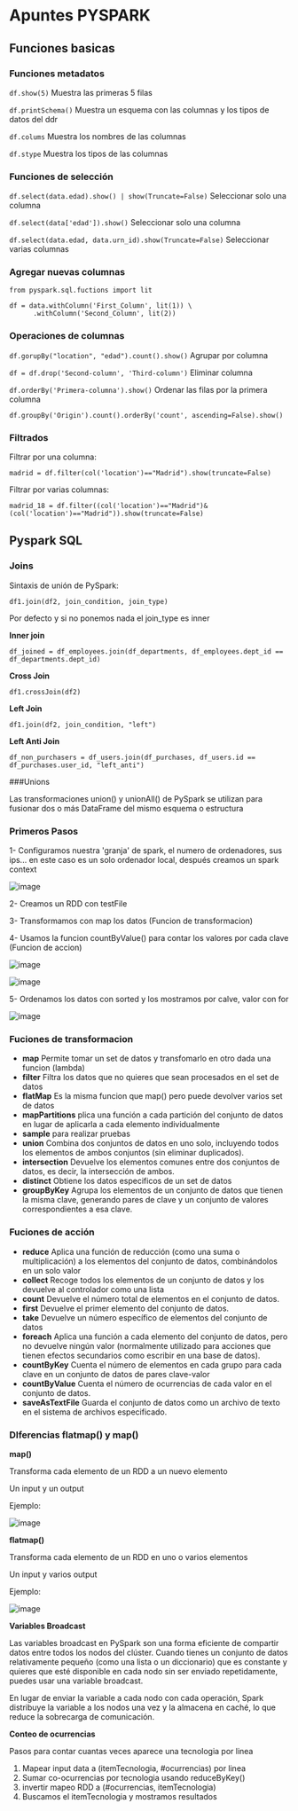 # Apuntes PYSPARK

## Funciones basicas

### Funciones metadatos

`df.show(5)` Muestra las primeras 5 filas

`df.printSchema()` Muestra un esquema con las columnas y los tipos de datos del ddr

`df.colums` Muestra los nombres de las columnas 

`df.stype` Muestra los tipos de las columnas 

### Funciones de selección 

`df.select(data.edad).show() | show(Truncate=False)`
 Seleccionar solo una columna

`df.select(data['edad']).show()`
 Seleccionar solo una columna

`df.select(data.edad, data.urn_id).show(Truncate=False)`
 Seleccionar varias columnas

### Agregar nuevas columnas

```
from pyspark.sql.fuctions import lit

df = data.withColumn('First_Column', lit(1)) \
      .withColumn('Second_Column', lit(2))
```

### Operaciones de columnas 

`df.gorupBy("location", "edad").count().show()` Agrupar por columna

`df = df.drop('Second-column', 'Third-column')` Eliminar columna

`df.orderBy('Primera-columna').show()` Ordenar las filas por la primera columna

`df.groupBy('Origin').count().orderBy('count', ascending=False).show()`


### Filtrados

Filtrar por una columna:

`madrid = df.filter(col('location')=="Madrid").show(truncate=False)` 

Filtrar por varias columnas:

```
madrid_18 = df.filter((col('location')=="Madrid")&(col('location')=="Madrid")).show(truncate=False)
```
## Pyspark SQL

### Joins

Sintaxis de unión de PySpark:

`df1.join(df2, join_condition, join_type)`

Por defecto y si no ponemos nada el join_type es inner


__Inner join__

`df_joined = df_employees.join(df_departments, df_employees.dept_id == df_departments.dept_id)`

__Cross Join__

`df1.crossJoin(df2)`

__Left Join__

`df1.join(df2, join_condition, "left")`

__Left Anti Join__

`df_non_purchasers = df_users.join(df_purchases, df_users.id == df_purchases.user_id, "left_anti")`

###Unions 

Las transformaciones union() y unionAll() de PySpark se utilizan para fusionar dos o más DataFrame del mismo esquema o estructura

### Primeros Pasos

1- Configuramos nuestra 'granja' de spark, el numero de ordenadores, sus ips... en este caso es un solo ordenador local, después creamos un spark context

![image](https://github.com/user-attachments/assets/c7adca78-77e8-47d8-a5cf-4b51144aaa83)

2- Creamos un RDD con testFile

3- Transformamos con map los datos (Funcion de transformacion)

4- Usamos la funcion countByValue() para contar los valores por cada clave (Funcion de accion)

![image](https://github.com/user-attachments/assets/618d9e84-7d84-4ddf-8307-438bff335a64)

![image](https://github.com/user-attachments/assets/c2f72e2b-2d00-46b6-90ce-567705853abf)

5- Ordenamos los datos con sorted y los mostramos por calve, valor con for

![image](https://github.com/user-attachments/assets/df352ae5-6e73-4bc9-b263-eda75261aa55)


### Fuciones de transformacion 
+ __map__ Permite tomar un set de datos y transfomarlo en otro dada una funcion (lambda)
+ __filter__ Filtra los datos que no quieres que sean procesados en el set de datos
+ __flatMap__ Es la misma funcion que map() pero puede devolver varios set de datos 
+ __mapPartitions__ plica una función a cada partición del conjunto de datos en lugar de aplicarla a cada elemento individualmente
+ __sample__  para realizar pruebas
+ __union__  Combina dos conjuntos de datos en uno solo, incluyendo todos los elementos de ambos conjuntos (sin eliminar duplicados).
+ __intersection__ Devuelve los elementos comunes entre dos conjuntos de datos, es decir, la intersección de ambos.
+ __distinct__ Obtiene los datos especificos de un set de datos
+ __groupByKey__ Agrupa los elementos de un conjunto de datos que tienen la misma clave, generando pares de clave y un conjunto de valores correspondientes a esa clave.

### Fuciones de acción

+ __reduce__ Aplica una función de reducción (como una suma o multiplicación) a los elementos del conjunto de datos, combinándolos en un solo valor
+ __collect__ Recoge todos los elementos de un conjunto de datos y los devuelve al controlador como una lista
+ __count__ Devuelve el número total de elementos en el conjunto de datos.
+ __first__ Devuelve el primer elemento del conjunto de datos.
+ __take__ Devuelve un número específico de elementos del conjunto de datos
+ __foreach__ Aplica una función a cada elemento del conjunto de datos, pero no devuelve ningún valor (normalmente utilizado para acciones que tienen efectos secundarios como escribir en una base de datos).
+ __countByKey__ Cuenta el número de elementos en cada grupo para cada clave en un conjunto de datos de pares clave-valor
+ __countByValue__ Cuenta el número de ocurrencias de cada valor en el conjunto de datos.
+ __saveAsTextFile__ Guarda el conjunto de datos como un archivo de texto en el sistema de archivos especificado.

### DIferencias flatmap() y map()

__map()__ 

Transforma cada elemento de un RDD a un nuevo elemento 

Un input y un output

Ejemplo:

![image](https://github.com/user-attachments/assets/57fd3c64-5bd6-402b-bbb9-c14a66a7fae5)

__flatmap()__

Transforma cada elemento de un RDD en uno o varios elementos 

Un input y varios output

Ejemplo:

![image](https://github.com/user-attachments/assets/2a567b9d-dd9a-4c23-8c5e-76243b0cf962)


__Variables Broadcast__

Las variables broadcast en PySpark son una forma eficiente de compartir datos entre todos los nodos del clúster. Cuando tienes un conjunto de datos relativamente pequeño (como una lista o un diccionario) que es constante y quieres que esté disponible en cada nodo sin ser enviado repetidamente, puedes usar una variable broadcast.

En lugar de enviar la variable a cada nodo con cada operación, Spark distribuye la variable a los nodos una vez y la almacena en caché, lo que reduce la sobrecarga de comunicación.


__Conteo de ocurrencias__

Pasos para contar cuantas veces aparece una tecnologia por linea

1) Mapear input data a (itemTecnologia, #ocurrencias) por linea
2) Sumar co-ocurrencias por tecnologia usando reduceByKey()
3) invertir mapeo RDD a (#ocurrencias, itemTecnologia)
4) Buscamos el itemTecnologia y mostramos resultados



